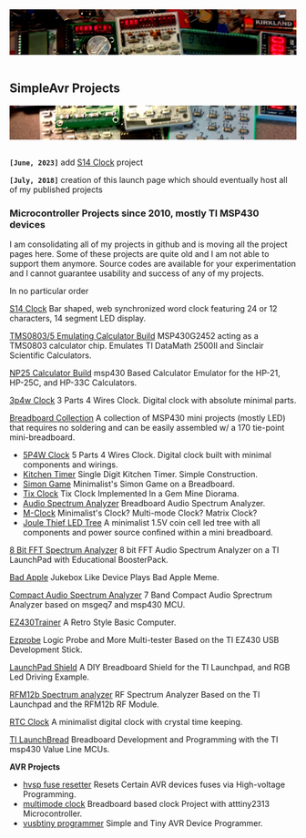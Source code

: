 <div style="height:80px;overflow:hidden"> <img src="electronics.jpg" style="margin:0 0 0 0" /> </div><br>

## SimpleAvr Projects

<div style="height:60px;overflow:hidden"> <img src="electronics.jpg" style="margin:-160px 0 0 0" /> </div><br>


**`[June, 2023]`** add [S14 Clock](s14clock) project

**`[July, 2018]`** creation of this launch page which should eventually host all of my published projects


### Microcontroller Projects since 2010, mostly TI MSP430 devices



I am consolidating all of my projects in github and is moving all the project pages here. Some of these projects are quite old and I am not able to support them anymore. Source codes are available for your experimentation and I cannot guarantee usability and success of any of my projects.



In no particular order


[S14 Clock](s14clock) Bar shaped, web synchronized word clock featuring 24 or 12 characters, 14 segment LED display.

[TMS0803/5 Emulating Calculator Build](tms0800) MSP430G2452 acting as a TMS0803 calculator chip. Emulates TI DataMath 2500II and Sinclair Scientific Calculators.

[NP25 Calculator Build](NP25) msp430 Based Calculator Emulator for the HP-21, HP-25C, and HP-33C Calculators.

[3p4w Clock](old_projects/3p4w_clock) 3 Parts 4 Wires Clock. Digital clock with absolute minimal parts.

[Breadboard Collection](breadboard_collections) A collection of MSP430 mini projects (mostly LED) that requires no soldering and can be easily assembled w/ a 170 tie-point mini-breadboard.

-   [5P4W Clock](breadboard_collections/5p4w_clock) 5 Parts 4 Wires Clock. Digital clock built with minimal components and wirings.
-   [Kitchen Timer](breadboard_collections/ktimer) Single Digit Kitchen Timer. Simple Construction.
-   [Simon Game](breadboard_collections/simon) Minimalist's Simon Game on a Breadboard.
-   [Tix Clock](breadboard_collections/tix) Tix Clock Implemented In a Gem Mine Diorama.
-   [Audio Spectrum Analyzer](breadboard_collections/nfft) Breadboard Audio Spectrum Analyzer.
-   [M-Clock](breadboard_collections/mclock) Minimalist's Clock? Multi-mode Clock? Matrix Clock?
-   [Joule Thief LED Tree](breadboard_collections/jt_ledtree) A minimalist 1.5V coin cell led tree with all components and power source confined within a mini breadboard.
 
[8 Bit FFT Spectrum Analyzer](lp_8bitfft) 8 bit FFT Audio Spectrum Analyzer on a TI LaunchPad with Educational BoosterPack.

[Bad Apple](old_projects/bad_apple) Jukebox Like Device Plays Bad Apple Meme.

[Compact Audio Spectrum Analyzer](msp430_msgeq7) 7 Band Compact Audio Sprectrum Analyzer based on msgeq7 and msp430 MCU.

[EZ430Trainer](old_projects/ez_trainer) A Retro Style Basic Computer.

[Ezprobe](old_projects/ez_probe) Logic Probe and More Multi-tester Based on the TI EZ430 USB Development Stick.

[LaunchPad Shield](old_projects/launchpad_shield) A DIY Breadboard Shield for the TI Launchpad, and RGB Led Driving Example.

[RFM12b Spectrum analyzer](old_projects/rfm12b_spectrum_analyzer) RF Spectrum Analyzer Based on the TI Launchpad and the RFM12b RF Module.

[RTC Clock](rtc-clock) A minimalist digital clock with crystal time keeping.

[TI LaunchBread](old_projects/launchbread) Breadboard Development and Programming with the TI msp430 Value Line MCUs.


**AVR Projects**

- [hvsp fuse resetter](old_projects/avr_fuse) Resets Certain AVR devices fuses via High-voltage Programming.
- [multimode clock](old_projects/avr_clock) Breadboard based clock Project with atttiny2313 Microcontroller.
- [vusbtiny programmer](old_projects/avr_vusbtiny) Simple and Tiny AVR Device Programmer.

